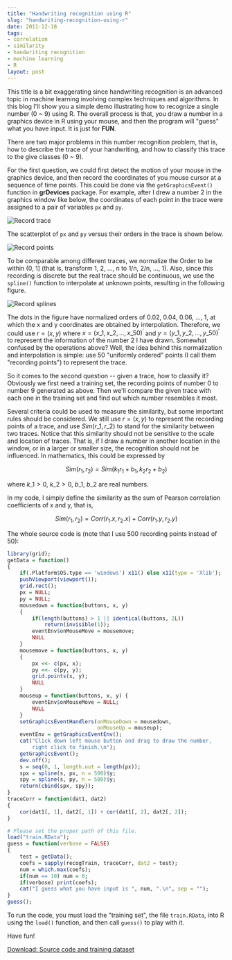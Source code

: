 ```yaml
---
title: "Handwriting recognition using R"
slug: "handwriting-recognition-using-r"
date: 2011-12-18
tags:
- correlation
- similarity
- handwriting recognition
- machine learning
- R
layout: post
---
```


This title is a bit exaggerating since handwriting recognition is an advanced topic
in machine learning involving complex techniques and algorithms. In this blog I'll
show you a simple demo illustrating how to recognize a single number (0 ~ 9) using R.
The overall process is that, you draw a number in a graphics device in R using your mouse,
and then the program will "guess" what you have input. It is just for **FUN**.

There are two major problems in this number recognition problem, that
is, how to describe the trace of your handwriting, and how to classify
this trace to the give classes (0 ~ 9).

For the first question, we could first detect the motion of your mouse
in the graphics device, and then record the coordinates of you mouse
cursor at a sequence of time points. This could be done via the
`getGraphicsEvent()` function in **grDevices** package. For example, after I
drew a number 2 in the graphics window like below, the coordinates of
each point in the trace were assigned to a pair of variables `px` and `py`.

<p><img src="https://i.imgur.com/257Ng.png" alt="Record trace" class="aligncenter"/></p>

The scatterplot of `px` and `py` versus their orders in the trace is
shown below.

<p><img src="https://i.imgur.com/4gsCV.png" alt="Record points" class="aligncenter"/></p>

To be comparable among different traces, we normalize the Order to be
within (0, 1] (that is, transform 1, 2, ..., n to 1/n, 2/n, ..., 1).
Also, since this recording is discrete but the real trace should be
continuous, we use the `spline()` function to interpolate at unknown
points, resulting in the following figure.

<p><img src="https://i.imgur.com/M0Wos.png" alt="Record splines" class="aligncenter"/></p>

The dots in the figure have normalized orders of 0.02, 0.04,
0.06, ..., 1, at which the x and y coordinates are obtained by
interpolation. Therefore, we could use $r = (x, y)$ where
$x = (x\_1, x\_2, \ldots, x\_{50})^\prime$ and $y = (y\_1, y\_2, \ldots, y\_{50})^\prime$ to
represent the information of the number 2 I have drawn. Somewhat
confused by the operations above? Well, the idea behind this
normalization and interpolation is simple: use 50 "uniformly
ordered" points (I call them "recording points") to represent the trace.

So it comes to the second question -- given a trace, how to classify
it? Obviously we first need a training set, the recording points of
number 0 to number 9 generated as above. Then we'll compare the
given trace with each one in the training set and find out which
number resembles it most.

Several criteria could be used to measure the similarity, but some
important rules should be considered. We still use $r = (x, y)$ to
represent the recording points of a trace, and use $Sim(r\_1, r\_2)$ to
stand for the similarity between two traces. Notice that this
similarity should not be sensitive to the scale and location of
traces. That is, if I draw a number in another location in the
window, or in a larger or smaller size, the recognition should not be
influenced. In mathematics, this could be expressed by

$$Sim(r_1, r_2) = Sim(k_1 r_1 + b_1, k_2 r_2 + b_2)$$

where $k\_1 > 0$, $k\_2 > 0$, $b\_1$, $b\_2$ are real numbers.

In my code, I simply define the similarity as the sum of Pearson
correlation coefficients of x and y, that is,

$$Sim(r_1, r_2) = Corr(r_1.x, r_2.x) + Corr(r_1.y, r_2.y)$$

The whole source code is (note that I use 500 recording points
instead of 50):

```r
library(grid);
getData = function()
{
    if(.Platform$OS.type == 'windows') x11() else x11(type = 'Xlib');
    pushViewport(viewport());
    grid.rect();
    px = NULL;
    py = NULL;
    mousedown = function(buttons, x, y)
    {
        if(length(buttons) > 1 || identical(buttons, 2L))
            return(invisible(1));
        eventEnv$onMouseMove = mousemove;
        NULL
    }
    mousemove = function(buttons, x, y)
    {
        px <<- c(px, x);
        py <<- c(py, y);
        grid.points(x, y);
        NULL
    }
    mouseup = function(buttons, x, y) {
        eventEnv$onMouseMove = NULL;
        NULL
    }
    setGraphicsEventHandlers(onMouseDown = mousedown,
                             onMouseUp = mouseup);
    eventEnv = getGraphicsEventEnv();
    cat("Click down left mouse button and drag to draw the number,
        right click to finish.\n");
    getGraphicsEvent();
    dev.off();
    s = seq(0, 1, length.out = length(px));
    spx = spline(s, px, n = 500)$y;
    spy = spline(s, py, n = 500)$y;
    return(cbind(spx, spy));
}
traceCorr = function(dat1, dat2)
{
    cor(dat1[, 1], dat2[, 1]) + cor(dat1[, 2], dat2[, 2]);
}

# Please set the proper path of this file.
load("train.RData");
guess = function(verbose = FALSE)
{
    test = getData();
    coefs = sapply(recogTrain, traceCorr, dat2 = test);
    num = which.max(coefs);
    if(num == 10) num = 0;
    if(verbose) print(coefs);
    cat("I guess what you have input is ", num, ".\n", sep = "");
}
guess();
```

To run the code, you must load the "training set", the file
`train.RData`, into R using the `load()` function, and then call
`guess()` to play with it.

Have fun!

[Download: Source code and training dataset](https://github.com/downloads/yixuan/en/Handwriting_recognition.zip)
